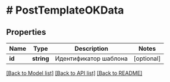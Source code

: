 # # PostTemplateOKData

## Properties

Name | Type | Description | Notes
------------ | ------------- | ------------- | -------------
**id** | **string** | Идентификатор шаблона | [optional]

[[Back to Model list]](../../README.md#models) [[Back to API list]](../../README.md#endpoints) [[Back to README]](../../README.md)
